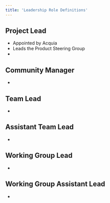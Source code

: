 ```yaml
---
title: 'Leadership Role Definitions'
---
```


## Project Lead

* Appointed by Acquia
* Leads the Product Steering Group
* 

## Community Manager
* 
## Team Lead
*
## Assistant Team Lead
*
## Working Group Lead
*
## Working Group Assistant Lead
*